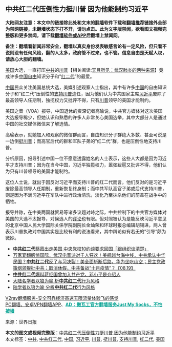  <h2>中共红二代压倒性力挺川普 因为他能制约习近平</h2> <p class="notice"><b>大陆网友注意：本文中的链接除此处和文末的<a href="https://github.com/bannedbook/fanqiang" >翻墙</a>软件下载和<a href="https://github.com/killgcd/justmysocks/blob/master/README.md">翻墙推荐</a>链接外全部为禁网链接，未翻墙状态下打不开，请勿点击。此为文字版禁闻，欲看图文视频完整版和更多禁闻，请下载<a href="https://github.com/bannedbook/fanqiang">翻墙软件或APP</a>后翻墙上禁闻网。</p><p>备注：翻墙看新闻非常安全，翻墙以真实身份发表敏感言论有一定风险，但只看不说则没有任何风险，翻的人太多，政府管不过来，也不管。信息自由是天赋人权，请放心大胆的翻墙。</b></p>  <div class="entry"> <p id="conimg"></p> <p><a href="https://www.bannedbook.org/bnews/tag/%e7%be%8e%e5%9b%bd/" class="st_tag internal_tag" rel="tag" title="标签 美国 下的日志">美国</a>大选，一直打压<a href="https://www.bannedbook.org/bnews/tag/%e4%b8%ad%e5%85%b1/" class="st_tag internal_tag" rel="tag" title="标签 中共 下的日志">中共</a>的<span class='wp_keywordlink'><a href="https://www.bannedbook.org/bnews/comments/20200816/1381118.html" title="天目所见：川普将再赢总统大选 共和党掌参众两院" target="_blank">川普</a></span>【相关阅读:<a href='https://www.bannedbook.org/bnews/comments/20200816/1381123.html' target='_blank'>天目所见：武汉肺炎的两种来源</a>】竟成许多<span class='wp_keywordlink'><a href="https://www.bannedbook.org/forum19/" title="自由中国人权论坛" target="_blank">中国自由</a></span>知识分子和&#8221;<a href="https://www.bannedbook.org/bnews/tag/%e7%ba%a2%e4%ba%8c%e4%bb%a3/" class="st_tag internal_tag" rel="tag" title="标签 红二代 下的日志">红二代</a>&#8221;的最爱。</p> <p><span class='wp_keywordlink_affiliate'><a href="https://www.bannedbook.org/" title="中国" target="_blank">中国</a></span>民众关注美国总统大选，美媒引述观察人士指出，其中有许多<a href="https://www.bannedbook.org/bnews/tag/%E4%B8%AD%E5%9B%BD/" class="st_tag internal_tag" rel="tag" title="标签 中国 下的日志">中国</a>的自由知识分子和&#8221;红二代&#8221;压倒性的<a href="https://www.bannedbook.org/bnews/tag/%E6%94%AF%E6%8C%81%E5%B7%9D%E6%99%AE/" class="st_tag internal_tag" rel="tag" title="标签 支持川普 下的日志">支持川普</a>连任，因为他们认为中共国家主席<a href="https://www.bannedbook.org/bnews/tag/%e4%b9%a0%e8%bf%91%e5%b9%b3/" class="st_tag internal_tag" rel="tag" title="标签 习近平 下的日志">习近平</a>废除了最高领导人任期制，独揽权力又批评不得，只有<a href="https://www.bannedbook.org/bnews/tag/%e5%b7%9d%e6%99%ae/" class="st_tag internal_tag" rel="tag" title="标签 川普 下的日志">川普</a>领导的美国才能制约。</p>  <p>美国之音（VOA）报导，中国退休的资深记者高瑜说，中共官方媒体对这次美国大选报导稀少，但她认识和熟悉的许多人非常关心美国选举，其中大部分人是通过中国的社交媒体微信来了解选情。</p> <p>高瑜表示，就她加入和观察的微信群而言，自由知识分子群绝大多数、甚至可说是一边倒<a href="https://www.bannedbook.org/bnews/tag/%E6%8C%BA%E5%B7%9D%E6%99%AE/" class="st_tag internal_tag" rel="tag" title="标签 挺川普 下的日志">挺川普</a>；而高官后代的群和军队子弟的&#8221;红二代&#8221;群，也是压倒性地支持川普。</p> <p>分析原因，报导引述中国一位不愿意透露姓名的人士表示，这些人大都是因为习近平才支持川普；因为在当今中国，习近平独揽权力，嚣张跋扈又批评不得，他们认为只有川普领导的美国才能制约。</p>  <p>这位人士说，就出于因反对习近平而支持川普的红二代而言，他们反对的是习近平废除最高领导人任期制，重新恢复终身制；而中共军队高官子弟或后代支持川普，则是因为不满习近平在军队中进行政治清洗，淡化乃至抹杀他们的前辈在战争中的牺牲。</p> <p>报导并称，在中美两国就贸易等诸多议题对峙之际，中共控制下的中共官方媒体对美国的大选不太报导，对候选人的<span class='wp_keywordlink_affiliate'><a href="https://www.bannedbook.org/bnews/comments/" title="新闻评论" target="_blank">评论</a></span>也有限。但对照被认为是能反映习近平意见的北京中国人民大学国际关係学院副院长金灿荣和环球时报总编辑胡锡进，两人曾表示川普执政对中国其实是比较有利的说法看来，其中舆论似有若无的&#8221;引导&#8221;颇为微妙。</p> <ul class='op-related-articles' title='相关阅读'> <li><a href='https://www.bannedbook.org/bnews/headline/20200821/1383221.html' target='_blank'><b>中共红二代</b>蔡霞出走美国 中央党校10约谈要求回国「跟组织谈清楚」</a></li> <li><a href='https://www.bannedbook.org/bnews/bannedvideo/20200820/1382831.html' target='_blank'>万家宴翻版惊国际，武汉电音派对千人狂欢！美舰越台海中线，中共承认中华民国？<b>中共红二代</b>反了与习决裂！美全面斩断后路，华为坐吃山空；民主党政策纲领狠批中共；取消休假，中共备战“十月疫情”？【08.19】</a></li> <li><a href='https://www.bannedbook.org/bnews/baitai/20200527/1335229.html' target='_blank'><b>中共红二代</b>爆料蒋经国曾加入共产党、邓小平是介绍人</a></li> <li><a href='https://www.bannedbook.org/bnews/cbnews/20180805/981847.html' target='_blank'>大陆名学者以狼为喻 析<b>中共红二代</b>行为风格</a></li> <li><a href='https://www.bannedbook.org/bnews/topimagenews/20180805/981796.html' target='_blank'>陆学者以狼为喻 分析<b>中共红二代</b>行为风格</a></li> </ul> <p class="texttj"> <a href="https://www.bannedbook.org/forum23/topic22702.html" target="_blank">V2ray翻墙服务-安全可靠经济高速无限流量体验飞的感觉</a><br/> <a href="https://github.com/bannedbook/fanqiang/wiki/%E7%A6%81%E9%97%BB%E7%BD%91%E5%AE%89%E5%8D%93%E7%BF%BB%E5%A2%99%E6%96%B0%E9%97%BBAPP" target="_blank">PC翻墙、安卓VPN翻墙APP</a>、<span onclick="window.open('https://github.com/killgcd/justmysocks/blob/master/README.md')" style="font-weight:bold;color:#00A191;cursor:pointer;text-decoration:underline;outline:none">AD：搬瓦工官方翻墙服务Just My Socks，不怕被墙</span></p><p> 来源：世界日报 </p> <a name='sharetosocial'></a>       <div><b>本文的图文或视频完整版</b>：<a href='https://www.bannedbook.org/bnews/cbnews/20201105/1426228.html'>中共红二代压倒性力挺川普 因为他能制约习近平</a></div>  </div><!--END ENTRY--> <div class="postfooter"> <div>本文标签：<a href="https://www.bannedbook.org/bnews/tag/%e4%b8%ad%e5%85%b1/" rel="tag">中共</a>, <a href="https://www.bannedbook.org/bnews/tag/%E4%B8%AD%E5%85%B1%E7%BA%A2%E4%BA%8C%E4%BB%A3/" rel="tag">中共红二代</a>, <a href="https://www.bannedbook.org/bnews/tag/%E4%B8%AD%E5%9B%BD/" rel="tag">中国</a>, <a href="https://www.bannedbook.org/bnews/tag/%e4%b9%a0%e8%bf%91%e5%b9%b3/" rel="tag">习近平</a>, <a href="https://www.bannedbook.org/bnews/tag/%e5%b7%9d%e6%99%ae/" rel="tag">川普</a>, <a href="https://www.bannedbook.org/bnews/tag/%E6%8C%BA%E5%B7%9D%E6%99%AE/" rel="tag">挺川普</a>, <a href="https://www.bannedbook.org/bnews/tag/%E6%94%AF%E6%8C%81%E5%B7%9D%E6%99%AE/" rel="tag">支持川普</a>, <a href="https://www.bannedbook.org/bnews/tag/%e7%ba%a2%e4%ba%8c%e4%bb%a3/" rel="tag">红二代</a>, <a href="https://www.bannedbook.org/bnews/tag/%e7%be%8e%e5%9b%bd/" rel="tag">美国</a></div>  </div><!--END POSTFOOTER--> 